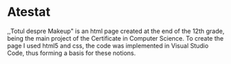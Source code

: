 # Atestat

,,Totul despre Makeup" is an html page created at the end of the 12th grade, being the main project of the Certificate in Computer Science. To create the page I used html5 and css, the code was implemented in Visual Studio Code, thus forming a basis for these notions.
